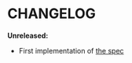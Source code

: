 # CHANGELOG

**Unreleased:**
- First implementation of [the spec](https://github.com/sqids/sqids-spec)
